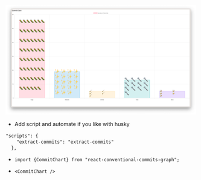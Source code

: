 ![Conventional Commits Graph](https://github.com/wispyco/react-conventional-commits-graph/blob/main/demo.png?raw=true)

* Add script and automate if you like with husky

```
"scripts": {
    "extract-commits": "extract-commits"
  },
```

* `import {CommitChart} from "react-conventional-commits-graph";`

* `<CommitChart />`     